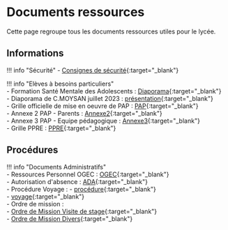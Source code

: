 # Documents ressources

Cette page regroupe tous les documents ressources utiles pour le lycée.

## Informations

!!! info "Sécurité"
    - [Consignes de sécurité](https://ecmorlaix.sharepoint.com/:b:/s/lndm-conseildedirection/Eb3wauyK4B9ChIHm8cwKclABJ3dNZpqB492SEjMKZxgrHw?e=klc9fK){:target="_blank"}  


!!! info "Elèves à besoins particuliers"  
    - Formation Santé Mentale des Adolescents : [Diaporama](https://ecmorlaix.sharepoint.com/:b:/r/sites/lndm-conseildedirection/Documents%20partages/2024-2025%20-%20Documents%20Ressources/ECOLE%20INCLUSIVE/SanteMentale.pdf?csf=1&web=1&e=KAF6ZO){:target="_blank"}  
    - Diaporama de C.MOYSAN juillet 2023 : [présentation](https://ecmorlaix.sharepoint.com/:b:/s/lndm-conseildedirection/EbIdgwtNS7lNhV8bBar3uh0BnuvOCEIiuq5kr7kEheomEg?e=aP3ubd){:target="_blank"}  
    - Grille officielle de mise en oeuvre de PAP : [PAP](https://ecmorlaix.sharepoint.com/:w:/s/lndm-conseildedirection/ES2Rxs4DM6hFgyOA3_ioilYBsiti5k2fxyWuJOlEt1abPQ?e=BltkcD){:target="_blank"}  
    - Annexe 2 PAP - Parents : [Annexe2](https://ecmorlaix.sharepoint.com/:b:/s/lndm-conseildedirection/EUazOarPQkhAn7I2T0-iU-YBiOi6nWJxURm98pFarWRlkA?e=5bZzSI){:target="_blank"}  
    - Annexe 3 PAP - Equipe pédagogique : [Annexe3](https://ecmorlaix.sharepoint.com/:b:/s/lndm-conseildedirection/EQgJkVTQz6JGvYT_iN55aCQBcU4-OL_oMjLDWVqlzw0cpw?e=nhOba5){:target="_blank"}  
    - Grille PPRE : [PPRE](https://ecmorlaix.sharepoint.com/:w:/s/lndm-conseildedirection/EUMOc9aKcnpCqTwv3a_HZ-MBMVH_iVYqMgnl5gJMW9aVRQ?e=HxUo9C){:target="_blank"}   


## Procédures

!!! info "Documents Administratifs"  
    - Ressources Personnel OGEC : [OGEC](https://ecmorlaix.sharepoint.com/:f:/s/lndm-conseildedirection/EmS_q0zRyTZEuair6xQQYO8B6sId5J9P0Lcwzonvid7g-A?e=lVYXuo){:target="_blank"}  
    - Autorisation d'absence : [ADA](https://ecmorlaix.sharepoint.com/:b:/s/lndm-conseildedirection/EZoj3RM0yK5CsclrqWRYCvUB0-4tnoCCeJSvYX6LtM1tsg?e=oUeNEQ){:target="_blank"}  
          - Procédure Voyage : 
            - [procédure](https://ecmorlaix.sharepoint.com/:w:/s/lndm-conseildedirection/ETfJxCQjPHdAnA9sM36Xfw4B6GTX6yRUgkQMtFfeyLUl1g?e=JsaVM8){:target="_blank"}  
             - [voyage](https://ecmorlaix.sharepoint.com/:w:/s/lndm-conseildedirection/EaRJCKxa3YBKus4qjQzQktAB7XbL_pua0ejnvb3loWwsQw?e=4hC3nX){:target="_blank"}  
           - Ordre de mission :  
               - [Ordre de Mission Visite de stage](https://ecmorlaix.sharepoint.com/:b:/s/lndm-conseildedirection/EaNwHI5e1btMku0ZSpsYQZgBi7MrVKhkP376xoLZQPeuoQ?e=yKErrx){:target="_blank"}  
               - [Ordre de Mission Divers](https://ecmorlaix.sharepoint.com/:b:/s/lndm-conseildedirection/EScXQSjK2hdDvyNHyeitYPIBSLd115Akf2oU8wkAAHiR0A?e=9AogVN){:target="_blank"}
